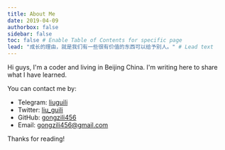 ```yaml
---
title: About Me
date: 2019-04-09
authorbox: false
sidebar: false
toc: false # Enable Table of Contents for specific page
lead: "成长的理由，就是我们有一些很有价值的东西可以给予别人。" # Lead text
---
```


Hi guys, I'm a coder and living in Beijing China. I'm writing here to share what I have learned.


You can contact me by:

- Telegram: [liuguili](https://t.me/liuguili) 
- Twitter: [liu_guili](https://twitter.com/liu_guili)
- GitHub: [gongzili456](https://github.com/gongzili456)
- Email: [gongzili456@gmail.com](mailto:gongzili456@gmail.com)

Thanks for reading!

<!-- [我的简历](https://cv.btree.fun) -->